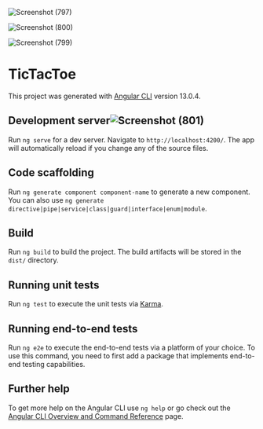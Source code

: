 
![Screenshot (797)](https://user-images.githubusercontent.com/96201116/157986008-c70a5379-8d82-4e95-a8ed-a37314163d71.png)

![Screenshot (800)](https://user-images.githubusercontent.com/96201116/157986014-0a9c4c72-9f89-4fb1-a911-608ea40f8dc0.png)

![Screenshot (799)](https://user-images.githubusercontent.com/96201116/157985945-c0a3db45-3475-4a4b-b2ad-065292ef64e9.png)

# TicTacToe

This project was generated with [Angular CLI](https://github.com/angular/angular-cli) version 13.0.4.

## Development server![Screenshot (801)](https://user-images.githubusercontent.com/96201116/157986023-a7d3500d-27ad-4c6c-a1ee-f637750c1b36.png)


Run `ng serve` for a dev server. Navigate to `http://localhost:4200/`. The app will automatically reload if you change any of the source files.

## Code scaffolding

Run `ng generate component component-name` to generate a new component. You can also use `ng generate directive|pipe|service|class|guard|interface|enum|module`.

## Build

Run `ng build` to build the project. The build artifacts will be stored in the `dist/` directory.

## Running unit tests

Run `ng test` to execute the unit tests via [Karma](https://karma-runner.github.io).

## Running end-to-end tests

Run `ng e2e` to execute the end-to-end tests via a platform of your choice. To use this command, you need to first add a package that implements end-to-end testing capabilities.

## Further help

To get more help on the Angular CLI use `ng help` or go check out the [Angular CLI Overview and Command Reference](https://angular.io/cli) page.
